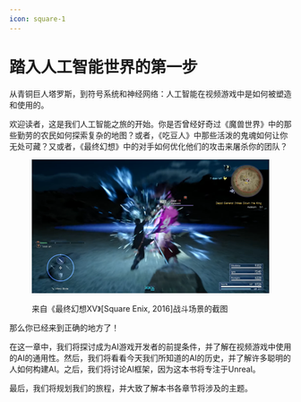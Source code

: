 ```yaml
---
icon: square-1
---
```


# 踏入人工智能世界的第一步

从青铜巨人塔罗斯，到符号系统和神经网络：人工智能在视频游戏中是如何被塑造和使用的。

欢迎读者，这是我们人工智能之旅的开始。你是否曾经好奇过《魔兽世界》中的那些勤劳的农民如何探索复杂的地图？或者，《吃豆人》中那些活泼的鬼魂如何让你无处可藏？又或者，《最终幻想》中的对手如何优化他们的攻击来屠杀你的团队？

<figure><img src="../../../.gitbook/assets/image (15) (1) (1).png" alt=""><figcaption><p>来自《最终幻想XV》[Square Enix, 2016]战斗场景的截图</p></figcaption></figure>

那么你已经来到正确的地方了！

在这一章中，我们将探讨成为AI游戏开发者的前提条件，并了解在视频游戏中使用的AI的通用性。然后，我们将看看今天我们所知道的AI的历史，并了解许多聪明的人如何构建AI。之后，我们将讨论AI框架，因为这本书将专注于Unreal。

最后，我们将规划我们的旅程，并大致了解本书各章节将涉及的主题。
